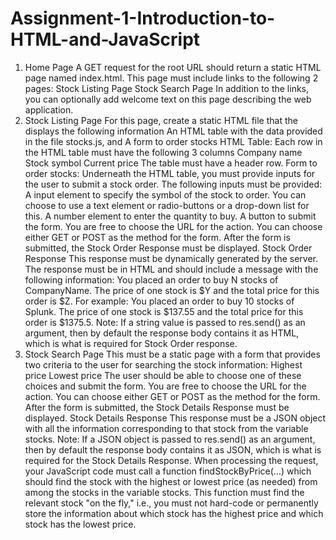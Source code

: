 # Assignment-1-Introduction-to-HTML-and-JavaScript

1. Home Page
A GET request for the root URL should return a static HTML page named index.html.
This page must include links to the following 2 pages:
Stock Listing Page
Stock Search Page
In addition to the links, you can optionally add welcome text on this page describing the web application.
2. Stock Listing Page
For this page, create a static HTML file that the displays the following information
An HTML table with the data provided in the file stocks.js, and
A form to order stocks
HTML Table:
Each row in the HTML table must have the following 3 columns
Company name
Stock symbol
Current price
The table must have a header row.
Form to order stocks:
Underneath the HTML table, you must provide inputs for the user to submit a stock order. The following inputs must be provided:
A input element to specify the symbol of the stock to order.
You can choose to use a text element or radio-buttons or a drop-down list for this.
A number element to enter the quantity to buy.
A button to submit the form.
You are free to choose the URL for the action.
You can choose either GET or POST as the method for the form.
After the form is submitted, the Stock Order Response must be displayed.
Stock Order Response
This response must be dynamically generated by the server.
The response must be in HTML and should include a message with the following information:
You placed an order to buy N stocks of CompanyName. The price of one stock is $Y and the total price for this order is $Z.
For example:
You placed an order to buy 10 stocks of Splunk. The price of one stock is $137.55 and the total price for this order is $1375.5.
Note: If a string value is passed to res.send() as an argument, then by default the response body contains it as HTML, which is what is required for Stock Order response.
3. Stock Search Page
This must be a static page with a form that provides two criteria to the user for searching the stock information:
Highest price
Lowest price
The user should be able to choose one of these choices and submit the form.
You are free to choose the URL for the action.
You can choose either GET or POST as the method for the form.
After the form is submitted, the Stock Details Response must be displayed.
Stock Details Response
This response must be a JSON object with all the information corresponding to that stock from the variable stocks.
Note: If a JSON object is passed to res.send() as an argument, then by default the response body contains it as JSON, which is what is required for the Stock Details Response.
When processing the request, your JavaScript code must call a function findStockByPrice(...) which should find the stock with the highest or lowest price (as needed) from among the stocks in the variable stocks.
This function must find the relevant stock "on the fly," i.e., you must not hard-code or permanently store the information about which stock has the highest price and which stock has the lowest price.
